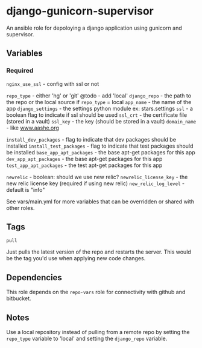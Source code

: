 # django-gunicorn-supervisor

An ansible role for depoloying a django application using gunicorn and
supervisor.

## Variables

### Required

`nginx_use_ssl` - config with ssl or not

`repo_type` - either 'hg' or 'git' @todo - add 'local'
`django_repo` - the path to the repo or the local source if `repo_type` = local
`app_name` - the name of the app
`django_settings` - the settings python module ex: stars.settings
`ssl` - a boolean flag to indicate if ssl should be used
`ssl_crt` - the certificate file (stored in a vault)
`ssl_key` - the key (should be stored in a vault)
`domain_name` - like www.aashe.org

`install_dev_packages` - flag to indicate that dev packages should be installed
`install_test_packages` - flag to indicate that test packages should be installed
`base_app_apt_packages` - the base apt-get packages for this app
`dev_app_apt_packages` - the base apt-get packages for this app
`test_app_apt_packages` - the test apt-get packages for this app

`newrelic` - boolean: should we use new relic?
`newrelic_license_key` - the new relic license key (required if using new relic)
`new_relic_log_level` - default is "info"

See vars/main.yml for more variables that can be overridden or shared with other roles.

## Tags

`pull`

Just pulls the latest version of the repo and restarts the server. This would
be the tag you'd use when applying new code changes.

## Dependencies

This role depends on the `repo-vars` role for connectivity with github and bitbucket.

## Notes

Use a local repository instead of pulling from a remote repo by setting the
`repo_type` variable to 'local' and setting the `django_repo` variable.

